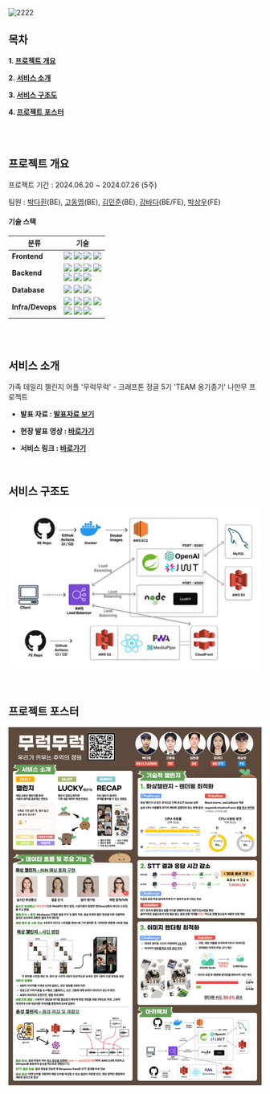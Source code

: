<!-- PROJECT LOGO -->
<img width="1512" alt="2222" src="https://github.com/user-attachments/assets/9aa8f5ba-c533-4723-9236-f5e642577ef0">
<br/>


<!-- TABLE OF CONTENTS -->
## 목차

**1. [프로젝트 개요](#Mooluck)**

**2. [서비스 소개](#Intro)**

**3. [서비스 구조도](#Arch)**

**4. [프로젝트 포스터](#Poster)**

<br/>
<br/>

<!-- ABOUT THE PROJECT-->

<a name="Mooluck"></a>
## 프로젝트 개요
프로젝트 기간 : 2024.06.20 ~ 2024.07.26 (5주)

팀원 : [박다흰](https://github.com/pdh90345)(BE), [고동엽](https://github.com/dongyeoppp)(BE), [김민준](https://github.com/minjoon-98)(BE), [강바다](https://github.com/bada308)(BE/FE), [박상우](https://github.com/SangWoo9734)(FE)

#### 기술 스택
| 분류 | 기술 | 
|-----|-----|
|**Frontend**|<img src="https://img.shields.io/badge/React-61DAFB?style=for-the-badge&logo=React&logoColor=FFFFFF"/> <img src="https://img.shields.io/badge/React Query-FF4154?style=for-the-badge&logo=React Query&logoColor=FFFFFF"/> <img src="https://img.shields.io/badge/TyepScript-3178C6?style=for-the-badge&logo=TypeScript&logoColor=FFFFFF"/> <img src="https://img.shields.io/badge/WebRTC-333333?style=for-the-badge&logo=WebRTC&logoColor=FFFFFF"/>|
|**Backend**|<img src="https://img.shields.io/badge/Spring-6DB33F?style=for-the-badge&logo=Spring&logoColor=white"> <img src="https://img.shields.io/badge/Spring Boot-6DB33F?style=for-the-badge&logo=Spring Boot&logoColor=FFFFFF"/> <img src="https://img.shields.io/badge/Spring Security-6DB33F?style=for-the-badge&logo=Spring Security&logoColor=FFFFFF"/> <img src="https://img.shields.io/badge/Java 17-F80000?style=for-the-badge&logo=Oracle&logoColor=FFFFFF"/> <br/> <img src="https://img.shields.io/badge/Node.js-5FA04E?style=for-the-badge&logo=Node.js&logoColor=FFFFFF"/> <img src="https://img.shields.io/badge/WebRTC-333333?style=for-the-badge&logo=WebRTC&logoColor=FFFFFF"/> <img src="https://img.shields.io/badge/TypeScript-3178C6?style=for-the-badge&logo=TypeScript&logoColor=FFFFFF"/>|
|**Database**|<img src="https://img.shields.io/badge/Amazon S3-569A31?style=for-the-badge&logo=Amazon S3&logoColor=FFFFFF"/> <img src="https://img.shields.io/badge/MySQL-4479A1?style=for-the-badge&logo=MySQL&logoColor=FFFFFF"/> <img src="https://img.shields.io/badge/Amazon RDS-527FFF?style=for-the-badge&logo=Amazon RDS&logoColor=FFFFFF"/>| 
|**Infra/Devops**|<img src="https://img.shields.io/badge/Amazon EC2-FF9900?style=for-the-badge&logo=Amazon EC2&logoColor=FFFFFF"/> <img src="https://img.shields.io/badge/Docker-2496ED?style=for-the-badge&logo=Docker&logoColor=FFFFFF"/> <img src="https://img.shields.io/badge/Amazon S3-569A31?style=for-the-badge&logo=Amazon S3&logoColor=FFFFFF"/> <img src="https://img.shields.io/badge/Amazon CloudFront-8C4FFF?style=for-the-badge&logo=Amazon CloudFront&logoColor=FFFFFF"/> <br/> <img src="https://img.shields.io/badge/Github Actions-2088FF?style=for-the-badge&logo=Github Actions&logoColor=FFFFFF"/> <img src="https://img.shields.io/badge/AWS Elastic Load Balancing-8C4FFF?style=for-the-badge&logo=AWS Elastic Load Balancing&logoColor=FFFFFF"/> <img src="https://img.shields.io/badge/Amazon CloudWatch-FF4F8B?style=for-the-badge&logo=Amazon CloudWatch&logoColor=FFFFFF"/>|

<br/>
<br/>

<a name="Intro"></a>
## 서비스 소개

가족 데일리 챌린지 어플 '무럭무럭' - 크래프톤 정글 5기 'TEAM 옹기종기' 나만무 프로젝트

- **발표 자료 : [발표자료 보기](https://docs.google.com/viewer?url=https://github.com/Ong-gi-Jong-gi/.github/blob/main/profile/mooluck-presentation.pdf?raw=true)**

- **현장 발표 영상 : [바로가기](https://youtu.be/-ZnjccGFvyM)**

- **서비스 링크 : [바로가기](https://mooluck.site)**

<br/>

<a name="Arch"></a>
## 서비스 구조도
![mooluck-arch](https://github.com/Ong-gi-Jong-gi/.github/blob/main/profile/mooluck-arch.png?raw=true)

<br/>

<a name="Poster"></a>
## 프로젝트 포스터
![mooluck-poster](https://github.com/Ong-gi-Jong-gi/.github/blob/main/profile/mooluck-poster.png?raw=true)
